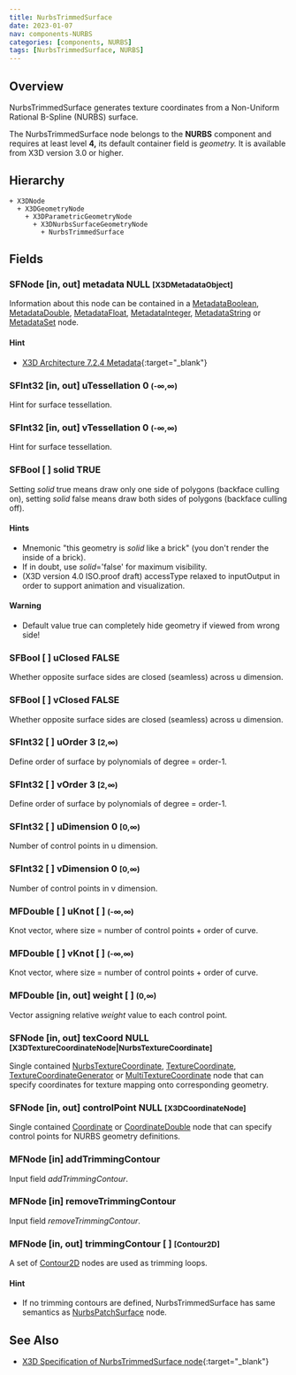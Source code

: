 ```yaml
---
title: NurbsTrimmedSurface
date: 2023-01-07
nav: components-NURBS
categories: [components, NURBS]
tags: [NurbsTrimmedSurface, NURBS]
---
```

<style>
.post h3 {
  word-spacing: 0.2em;
}
</style>

## Overview

NurbsTrimmedSurface generates texture coordinates from a Non-Uniform Rational B-Spline (NURBS) surface.

The NurbsTrimmedSurface node belongs to the **NURBS** component and requires at least level **4,** its default container field is *geometry.* It is available from X3D version 3.0 or higher.

## Hierarchy

```
+ X3DNode
  + X3DGeometryNode
    + X3DParametricGeometryNode
      + X3DNurbsSurfaceGeometryNode
        + NurbsTrimmedSurface
```

## Fields

### SFNode [in, out] **metadata** NULL <small>[X3DMetadataObject]</small>

Information about this node can be contained in a [MetadataBoolean](/x_ite/components/core/metadataboolean/), [MetadataDouble](/x_ite/components/core/metadatadouble/), [MetadataFloat](/x_ite/components/core/metadatafloat/), [MetadataInteger](/x_ite/components/core/metadatainteger/), [MetadataString](/x_ite/components/core/metadatastring/) or [MetadataSet](/x_ite/components/core/metadataset/) node.

#### Hint

- [X3D Architecture 7.2.4 Metadata](https://www.web3d.org/specifications/X3Dv4/ISO-IEC19775-1v4-IS//Part01/components/core.html#Metadata){:target="_blank"}

### SFInt32 [in, out] **uTessellation** 0 <small>(-∞,∞)</small>

Hint for surface tessellation.

### SFInt32 [in, out] **vTessellation** 0 <small>(-∞,∞)</small>

Hint for surface tessellation.

### SFBool [ ] **solid** TRUE

Setting *solid* true means draw only one side of polygons (backface culling on), setting *solid* false means draw both sides of polygons (backface culling off).

#### Hints

- Mnemonic "this geometry is *solid* like a brick" (you don't render the inside of a brick).
- If in doubt, use *solid*='false' for maximum visibility.
- (X3D version 4.0 ISO.proof draft) accessType relaxed to inputOutput in order to support animation and visualization.

#### Warning

- Default value true can completely hide geometry if viewed from wrong side!

### SFBool [ ] **uClosed** FALSE

Whether opposite surface sides are closed (seamless) across u dimension.

### SFBool [ ] **vClosed** FALSE

Whether opposite surface sides are closed (seamless) across u dimension.

### SFInt32 [ ] **uOrder** 3 <small>[2,∞)</small>

Define order of surface by polynomials of degree = order-1.

### SFInt32 [ ] **vOrder** 3 <small>[2,∞)</small>

Define order of surface by polynomials of degree = order-1.

### SFInt32 [ ] **uDimension** 0 <small>[0,∞)</small>

Number of control points in u dimension.

### SFInt32 [ ] **vDimension** 0 <small>[0,∞)</small>

Number of control points in v dimension.

### MFDouble [ ] **uKnot** [ ] <small>(-∞,∞)</small>

Knot vector, where size = number of control points + order of curve.

### MFDouble [ ] **vKnot** [ ] <small>(-∞,∞)</small>

Knot vector, where size = number of control points + order of curve.

### MFDouble [in, out] **weight** [ ] <small>(0,∞)</small>

Vector assigning relative *weight* value to each control point.

### SFNode [in, out] **texCoord** NULL <small>[X3DTextureCoordinateNode|NurbsTextureCoordinate]</small>

Single contained [NurbsTextureCoordinate](/x_ite/components/nurbs/nurbstexturecoordinate/), [TextureCoordinate](/x_ite/components/texturing/texturecoordinate/), [TextureCoordinateGenerator](/x_ite/components/texturing/texturecoordinategenerator/) or [MultiTextureCoordinate](/x_ite/components/texturing/multitexturecoordinate/) node that can specify coordinates for texture mapping onto corresponding geometry.

### SFNode [in, out] **controlPoint** NULL <small>[X3DCoordinateNode]</small>

Single contained [Coordinate](/x_ite/components/rendering/coordinate/) or [CoordinateDouble](/x_ite/components/rendering/coordinatedouble/) node that can specify control points for NURBS geometry definitions.

### MFNode [in] **addTrimmingContour**

Input field *addTrimmingContour*.

### MFNode [in] **removeTrimmingContour**

Input field *removeTrimmingContour*.

### MFNode [in, out] **trimmingContour** [ ] <small>[Contour2D]</small>

A set of [Contour2D](/x_ite/components/nurbs/contour2d/) nodes are used as trimming loops.

#### Hint

- If no trimming contours are defined, NurbsTrimmedSurface has same semantics as [NurbsPatchSurface](/x_ite/components/nurbs/nurbspatchsurface/) node.

## See Also

- [X3D Specification of NurbsTrimmedSurface node](https://www.web3d.org/documents/specifications/19775-1/V4.0/Part01/components/nurbs.html#NurbsTrimmedSurface){:target="_blank"}
